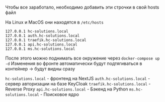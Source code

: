 Чтобы все заработало, необходимо добавить эти строчки в свой hosts файл

На Linux и MacOS они находятся в `/etc/hosts` 

```
127.0.0.1 hc-solutions.local
127.0.0.1 auth.hc-solutions.local
127.0.0.1 traefik.hc-solutions.local
127.0.0.1 api.hc-solutions.local
127.0.0.1 ms.hc-solutions.local
```

После этого можно поднимать все окружение через `docker-compose up -d`
Изменения во фронте автоматически будут подтягиваться в контейнер -> будут видны сразу

`hc-solutions.local` - фронтенд на NextJS
`auth.hc-solutions.local` - сервер авторизации на базе KeyCloak
`traefik.hc-solutions.local` - Reverse Proxy
`api.hc-solutions.local` - Бэкенд на Python
`ms.hc-solutions.local` - Поисковое ядро
